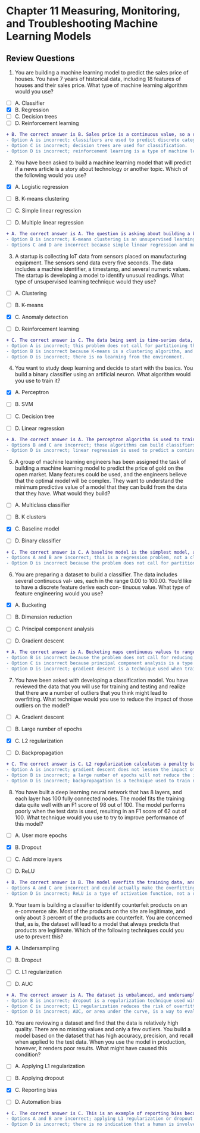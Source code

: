 # Chapter 11 Measuring, Monitoring, and Troubleshooting Machine Learning Models

## Review Questions

1. You are building a machine learning model to predict the sales price of houses. You have 7 years of historical data, including 18 features of houses and their sales price. What type of machine learning algorithm would you use?
- [ ] A. Classifier
- [x] B. Regression
- [ ] C. Decision trees
- [ ] D. Reinforcement learning

```diff
+ B. The correct answer is B. Sales price is a continuous value, so a regression algorithm would be used to predict it.
- Option A is incorrect; classifiers are used to predict discrete categories.
- Option C is incorrect; decision trees are used for classification.
- Option D is incorrect; reinforcement learning is a type of machine learning that learns from the environment.
```

2. You have been asked to build a machine learning model that will predict if a news article is a story about technology or another topic. Which of the following would you use?
- [x] A. Logistic regression
- [ ] B. K-means clustering
- [ ] C. Simple linear regression
- [ ] D. Multiple linear regression


```diff
+ A. The correct answer is A. The question is asking about building a binary classifier, so a logistic regression would work.
- Option B is incorrect; K-means clustering is an unsupervised learning algorithm, and this is a supervised learning problem.
- Options C and D are incorrect because simple linear regression and multiple linear regression are used for predicting continuous values.
```

3. A startup is collecting IoT data from sensors placed on manufacturing equipment. The sensors send data every five seconds. The data includes a machine identifier, a timestamp, and several numeric values. The startup is developing a model to identify unusual readings. What type of unsupervised learning technique would they use?
- [ ] A. Clustering
- [ ] B. K-means
- [x] C. Anomaly detection
- [ ] D. Reinforcement learning


```diff
+ C. The correct answer is C. The data being sent is time-series data, and they are trying to detect anomalies.
- Option A is incorrect; this problem does not call for partitioning the dataset.
- Option B is incorrect because K-means is a clustering algorithm, and this problem does not call for partitioning a dataset.
- Option D is incorrect; there is no learning from the environment.
```

4. You want to study deep learning and decide to start with the basics. You build a binary classifier using an artificial neuron. What algorithm would you use to train it?
- [x] A. Perceptron
- [ ] B. SVM
- [ ] C. Decision tree
- [ ] D. Linear regression


```diff
+ A. The correct answer is A. The perceptron algorithm is used to train a binary classifier based on artificial neurons.
- Options B and C are incorrect; those algorithms can build classifiers but not ones based on an artificial neuron.
- Option D is incorrect; linear regression is used to predict a continuous value.
```

5. A group of machine learning engineers has been assigned the task of building a machine learning model to predict the price of gold on the open market. Many features could be used, and the engineers believe that the optimal model will be complex. They want to understand the minimum predictive value of a model that they can build from the data that they have. What would they build?
- [ ] A. Multiclass classifier
- [ ] B. K clusters
- [x] C. Baseline model
- [ ] D. Binary classifier


```diff
+ C. The correct answer is C. A baseline model is the simplest model, and it is used as a reference point.
- Options A and B are incorrect; this is a regression problem, not a classification problem.
- Option D is incorrect because the problem does not call for partitioning the data.
```

6. You are preparing a dataset to build a classifier. The data includes several continuous val- ues, each in the range 0.00 to 100.00. You’d like to have a discrete feature derive each con- tinuous value. What type of feature engineering would you use?
- [x] A. Bucketing
- [ ] B. Dimension reduction
- [ ] C. Principal component analysis
- [ ] D. Gradient descent


```diff
+ A. The correct answer is A. Bucketing maps continuous values to ranges, for example, from 0.00 to 10.00. Each bucket is a discrete value of the derived feature.
- Option B is incorrect because the problem does not call for reducing dimensions.
- Option C is incorrect because principal component analysis is a type of dimension reduction.
- Option D is incorrect; gradient descent is a technique used when training a model.
```

7. You have been asked with developing a classification model. You have reviewed the data that you will use for training and testing and realize that there are a number of outliers that you think might lead to overfitting. What technique would you use to reduce the impact of those outliers on the model?
- [ ] A. Gradient descent
- [ ] B. Large number of epochs
- [x] C. L2 regularization
- [ ] D. Backpropagation


```diff
+ C. The correct answer is C. L2 regularization calculates a penalty based on the sum-of- the-squares of the weights. L1 regularization should be used when you want less relevant features to have weights close to zero.
- Option A is incorrect; gradient descent does not lessen the impact of a feature.
- Option B is incorrect; a large number of epochs will not reduce the impact of outliers, and it may actually lead to overfitting.
- Option D is incorrect; backpropagation is a technique used to train neural networks.
```


8. You have built a deep learning neural network that has 8 layers, and each layer has 100 fully connected nodes. The model fits the training data quite well with an F1 score of 98 out of 100. The model performs poorly when the test data is used, resulting in an F1 score of 62 out of 100. What technique would you use to try to improve performance of this model?
- [ ] A. User more epochs
- [x] B. Dropout
- [ ] C. Add more layers
- [ ] D. ReLU


```diff
+ B. The correct answer is B. The model overfits the training data, and dropout is a regularization method for neural networks.
- Options A and C are incorrect and could actually make the overfitting problem worse.
- Option D is incorrect; ReLU is a type of activation function, not a regularization method.
```

9. Your team is building a classifier to identify counterfeit products on an e-commerce site. Most of the products on the site are legitimate, and only about 3 percent of the products are counterfeit. You are concerned that, as is, the dataset will lead to a model that always predicts that products are legitimate. Which of the following techniques could you use to prevent this?
- [x] A. Undersampling
- [ ] B. Dropout
- [ ] C. L1 regularization
- [ ] D. AUC


```diff
+ A. The correct answer is A. The dataset is unbalanced, and undersampling legitimate products will lead to a more balanced dataset.
- Option B is incorrect; dropout is a regularization technique used with neural networks.
- Option C is incorrect; L1 regularization reduces the risk of overfitting.
- Option D is incorrect; AUC, or area under the curve, is a way to evaluate the quality of a model.
```

10. You are reviewing a dataset and find that the data is relatively high quality. There are no missing values and only a few outliers. You build a model based on the dataset that has high accuracy, precision, and recall when applied to the test data. When you use the model in production, however, it renders poor results. What might have caused this condition?
- [ ] A. Applying L1 regularization
- [ ] B. Applying dropout
- [x] C. Reporting bias
- [ ] D. Automation bias


```diff
+ C. The correct answer is C. This is an example of reporting bias because the dataset did not reflect the population.
- Options A and B are incorrect; applying L1 regularization or dropout would not cause a model to perform well with training and test data but not with more representative data.
- Option D is incorrect; there is no indication that a human is involved in the decision making.
```
